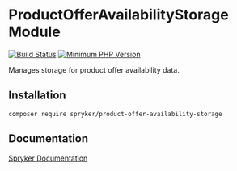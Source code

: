# ProductOfferAvailabilityStorage Module
[![Build Status](https://travis-ci.org/spryker/product-offer-availability-storage.svg)](https://travis-ci.org/spryker/product-offer-availability-storage)
[![Minimum PHP Version](https://img.shields.io/badge/php-%3E%3D%207.3-8892BF.svg)](https://php.net/)

Manages storage for product offer availability data.

## Installation

```
composer require spryker/product-offer-availability-storage
```

## Documentation

[Spryker Documentation](https://documentation.spryker.com/module_guide/overview.htm)
